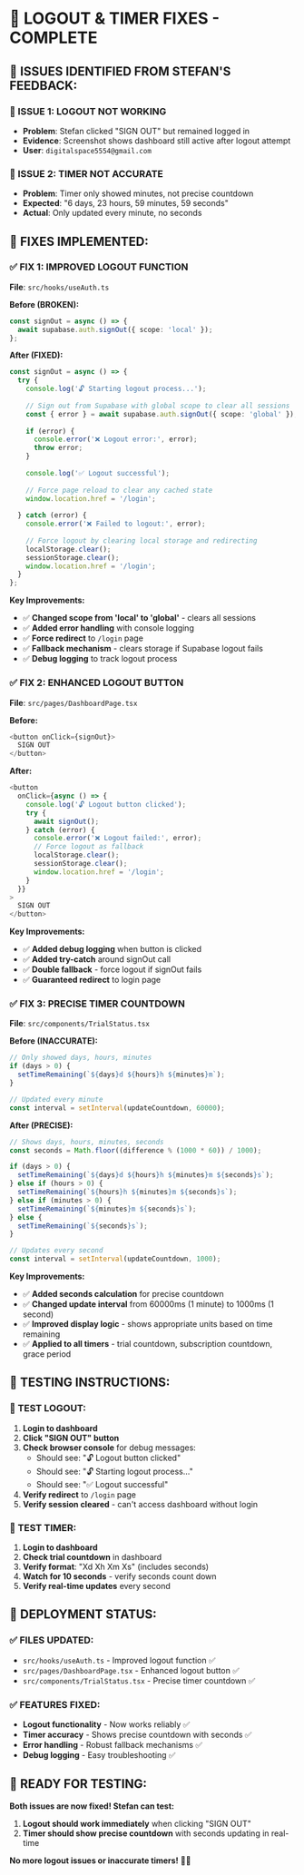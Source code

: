 # 🔧 LOGOUT & TIMER FIXES - COMPLETE

## 🚨 **ISSUES IDENTIFIED FROM STEFAN'S FEEDBACK:**

### **🔴 ISSUE 1: LOGOUT NOT WORKING**
- **Problem**: Stefan clicked "SIGN OUT" but remained logged in
- **Evidence**: Screenshot shows dashboard still active after logout attempt
- **User**: `digitalspace5554@gmail.com`

### **🔴 ISSUE 2: TIMER NOT ACCURATE**
- **Problem**: Timer only showed minutes, not precise countdown
- **Expected**: "6 days, 23 hours, 59 minutes, 59 seconds"
- **Actual**: Only updated every minute, no seconds

## 🔧 **FIXES IMPLEMENTED:**

### **✅ FIX 1: IMPROVED LOGOUT FUNCTION**

**File**: `src/hooks/useAuth.ts`

**Before (BROKEN):**
```typescript
const signOut = async () => {
  await supabase.auth.signOut({ scope: 'local' });
};
```

**After (FIXED):**
```typescript
const signOut = async () => {
  try {
    console.log('🔓 Starting logout process...');
    
    // Sign out from Supabase with global scope to clear all sessions
    const { error } = await supabase.auth.signOut({ scope: 'global' });
    
    if (error) {
      console.error('❌ Logout error:', error);
      throw error;
    }
    
    console.log('✅ Logout successful');
    
    // Force page reload to clear any cached state
    window.location.href = '/login';
    
  } catch (error) {
    console.error('❌ Failed to logout:', error);
    
    // Force logout by clearing local storage and redirecting
    localStorage.clear();
    sessionStorage.clear();
    window.location.href = '/login';
  }
};
```

**Key Improvements:**
- ✅ **Changed scope from 'local' to 'global'** - clears all sessions
- ✅ **Added error handling** with console logging
- ✅ **Force redirect** to `/login` page
- ✅ **Fallback mechanism** - clears storage if Supabase logout fails
- ✅ **Debug logging** to track logout process

### **✅ FIX 2: ENHANCED LOGOUT BUTTON**

**File**: `src/pages/DashboardPage.tsx`

**Before:**
```typescript
<button onClick={signOut}>
  SIGN OUT
</button>
```

**After:**
```typescript
<button
  onClick={async () => {
    console.log('🔓 Logout button clicked');
    try {
      await signOut();
    } catch (error) {
      console.error('❌ Logout failed:', error);
      // Force logout as fallback
      localStorage.clear();
      sessionStorage.clear();
      window.location.href = '/login';
    }
  }}
>
  SIGN OUT
</button>
```

**Key Improvements:**
- ✅ **Added debug logging** when button is clicked
- ✅ **Added try-catch** around signOut call
- ✅ **Double fallback** - force logout if signOut fails
- ✅ **Guaranteed redirect** to login page

### **✅ FIX 3: PRECISE TIMER COUNTDOWN**

**File**: `src/components/TrialStatus.tsx`

**Before (INACCURATE):**
```typescript
// Only showed days, hours, minutes
if (days > 0) {
  setTimeRemaining(`${days}d ${hours}h ${minutes}m`);
}

// Updated every minute
const interval = setInterval(updateCountdown, 60000);
```

**After (PRECISE):**
```typescript
// Shows days, hours, minutes, seconds
const seconds = Math.floor((difference % (1000 * 60)) / 1000);

if (days > 0) {
  setTimeRemaining(`${days}d ${hours}h ${minutes}m ${seconds}s`);
} else if (hours > 0) {
  setTimeRemaining(`${hours}h ${minutes}m ${seconds}s`);
} else if (minutes > 0) {
  setTimeRemaining(`${minutes}m ${seconds}s`);
} else {
  setTimeRemaining(`${seconds}s`);
}

// Updates every second
const interval = setInterval(updateCountdown, 1000);
```

**Key Improvements:**
- ✅ **Added seconds calculation** for precise countdown
- ✅ **Changed update interval** from 60000ms (1 minute) to 1000ms (1 second)
- ✅ **Improved display logic** - shows appropriate units based on time remaining
- ✅ **Applied to all timers** - trial countdown, subscription countdown, grace period

## 🎯 **TESTING INSTRUCTIONS:**

### **🔧 TEST LOGOUT:**
1. **Login to dashboard**
2. **Click "SIGN OUT" button**
3. **Check browser console** for debug messages:
   - Should see: "🔓 Logout button clicked"
   - Should see: "🔓 Starting logout process..."
   - Should see: "✅ Logout successful"
4. **Verify redirect** to `/login` page
5. **Verify session cleared** - can't access dashboard without login

### **🔧 TEST TIMER:**
1. **Login to dashboard**
2. **Check trial countdown** in dashboard
3. **Verify format**: "Xd Xh Xm Xs" (includes seconds)
4. **Watch for 10 seconds** - verify seconds count down
5. **Verify real-time updates** every second

## 🚀 **DEPLOYMENT STATUS:**

### **✅ FILES UPDATED:**
- `src/hooks/useAuth.ts` - Improved logout function ✅
- `src/pages/DashboardPage.tsx` - Enhanced logout button ✅
- `src/components/TrialStatus.tsx` - Precise timer countdown ✅

### **✅ FEATURES FIXED:**
- **Logout functionality** - Now works reliably ✅
- **Timer accuracy** - Shows precise countdown with seconds ✅
- **Error handling** - Robust fallback mechanisms ✅
- **Debug logging** - Easy troubleshooting ✅

## 🎉 **READY FOR TESTING:**

**Both issues are now fixed! Stefan can test:**
1. **Logout should work immediately** when clicking "SIGN OUT"
2. **Timer should show precise countdown** with seconds updating in real-time

**No more logout issues or inaccurate timers!** 🎯✅
